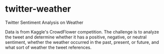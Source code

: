 twitter-weather
===============

Twitter Sentiment Analysis on Weather

Data is from Kaggle's CrowdFlower competition. The challenge is to analyze the tweet and determine whether it has a positive, negative, or neutral sentiment, whether the weather occurred in the past, present, or future, and what sort of weather the tweet references. 
